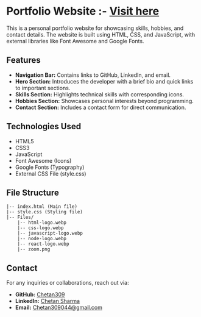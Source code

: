 # Portfolio Website :- [Visit here](https://chetan309.netlify.app/)

This is a personal portfolio website for showcasing skills, hobbies, and contact details. The website is built using HTML, CSS, and JavaScript, with external libraries like Font Awesome and Google Fonts.

## Features

- **Navigation Bar:** Contains links to GitHub, LinkedIn, and email.
- **Hero Section:** Introduces the developer with a brief bio and quick links to important sections.
- **Skills Section:** Highlights technical skills with corresponding icons.
- **Hobbies Section:** Showcases personal interests beyond programming.
- **Contact Section:** Includes a contact form for direct communication.

## Technologies Used 

- HTML5
- CSS3
- JavaScript
- Font Awesome (Icons)
- Google Fonts (Typography)
- External CSS File (style.css)

## File Structure

```
|-- index.html (Main file)
|-- style.css (Styling file)
|-- Files/
    |-- html-logo.webp
    |-- css-logo.webp
    |-- javascript-logo.webp
    |-- node-logo.webp
    |-- react-logo.webp
    |-- zoom.png
```

## Contact

For any inquiries or collaborations, reach out via:

- **GitHub:** [Chetan309](https://github.com/Chetan309)
- **LinkedIn:** [Chetan Sharma](https://www.linkedin.com/in/chetan-sharma-816024283/)
- **Email:** [Chetan309044@gmail.com](mailto:Chetan309044@gmail.com)

